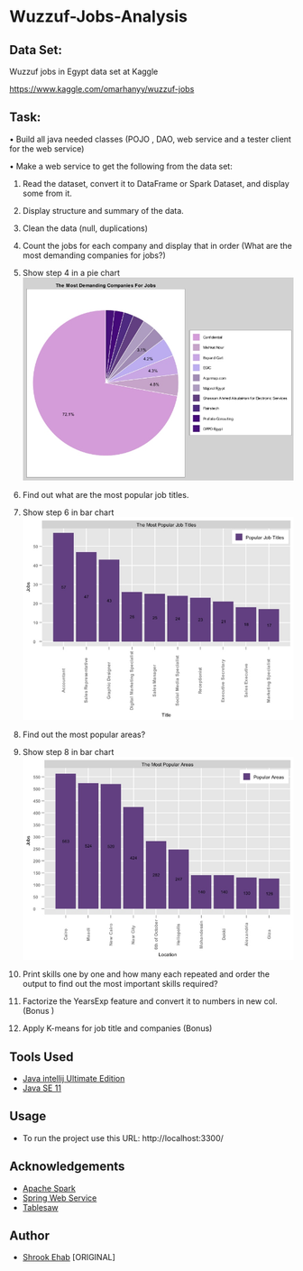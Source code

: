 # Wuzzuf-Jobs-Analysis
## Data Set:

Wuzzuf jobs in Egypt data set at Kaggle

   https://www.kaggle.com/omarhanyy/wuzzuf-jobs

## Task: 

•	Build all java needed classes (POJO , DAO, web service and a tester client for the web service)

•	Make a web service to get the following from the data set:
   
  1.	Read the dataset, convert it to DataFrame or Spark Dataset, and display some from it.

  2.	Display structure and summary of the data.

  3.	Clean the data (null, duplications)

  4.	Count the jobs for each company and display that in order (What are the most demanding companies for jobs?)

  5.	Show step 4 in a pie chart 
      ![Jobs By Company Pie Chart](https://github.com/shrookehab/Wuzzuf-Jobs-Analysis/blob/master/src/main/resources/files/jobsByCompanyPieChart.jpg)

  6.	Find out what are the most popular job titles.

  7.	Show step 6 in bar chart 
      ![Popular Job Titles Bar Chart](https://github.com/shrookehab/Wuzzuf-Jobs-Analysis/blob/master/src/main/resources/files/PopularJobTitlesBarChart.jpg)

  8.	Find out the most popular areas?

  9.	Show step 8 in bar chart 
      ![Popular Areas Bar Chart](https://github.com/shrookehab/Wuzzuf-Jobs-Analysis/blob/master/src/main/resources/files/PopularAreasBarChart.jpg)

  10.	Print skills one by one and how many each repeated and order the output to find out the most important skills required?

  11.	Factorize the YearsExp feature and convert it to numbers in new col. (Bonus )

  12.	Apply K-means for job title and companies (Bonus)

## Tools Used

* [Java intellij Ultimate Edition](https://www.jetbrains.com/idea/download/#section=windows)
* [Java SE 11](https://www.oracle.com/java/technologies/javase/jdk11-archive-downloads.html)

## Usage 
* To run the project use this URL: http://localhost:3300/

## Acknowledgements

* [Apache Spark](https://spark.apache.org/documentation.html)
* [Spring Web Service](https://start.spring.io/)
* [Tablesaw](https://javadoc.io/doc/tech.tablesaw/tablesaw-core/latest/overview-summary.html)

## Author 

* [Shrook Ehab](https://github.com/shrookehab) [ORIGINAL]
